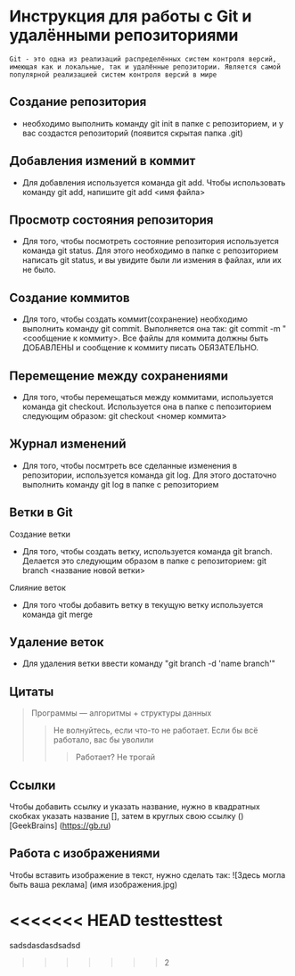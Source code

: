 # Инструкция для работы с Git и удалёнными репозиториями

    Git - это одна из реализаций распределённых систем контроля версий, имеющая как и локальные, так и удалённые репозитории. Является самой популярной реализацией систем контроля версий в мире

## Создание репозитория 

 + необходимо выполнить команду git init в папке с репозиторием, и у вас создастся репозиторий (появится скрытая папка .git)

## Добавления измений в коммит
+ Для добавления используется команда git add. Чтобы использовать команду git add, напишите git add <имя файла>


## Просмотр состояния репозитория 
+ Для того, чтобы посмотреть состояние репозитория используется команда git status. Для этого необходимо в папке с репозиторием написать git status, и вы увидите были ли измения в файлах, или их не было.

## Создание коммитов 
+ Для того, чтобы создать коммит(сохранение) необходимо выполнить команду git commit. Выполняется она так: git commit -m "<сообщение к коммиту>. Все файлы для коммита должны быть ДОБАВЛЕНЫ и сообщение к коммиту писать ОБЯЗАТЕЛЬНО.

## Перемещение между сохранениями 
+ Для того, чтобы перемещаться между коммитами, используется команда git checkout. Используется она в папке с пепозиторием следующим образом: git checkout <номер коммита>
## Журнал изменений 
+ Для того, чтобы посмтреть все сделанные изменения в репозитории, используется команда git log. Для этого достаточно выполнить команду git log в папке с репозиторием

## Ветки в Git
Создание ветки

+ Для того, чтобы создать ветку, используется команда git branch. Делается это следующим образом в папке с репозиторием: git branch <название новой ветки>

Слияние веток

+ Для того чтобы добавить ветку в текущую ветку используется команда git merge


## Удаление веток

+ Для удаления ветки ввести команду "git branch -d 'name branch'"

## Цитаты 
>  Программы — алгоритмы + структуры данных 
>> Не волнуйтесь, если что-то не работает. Если бы всё работало, вас бы уволили
>>>Работает? Не трогай

## Ссылки

Чтобы добавить ссылку и указать название, нужно в квадратных скобках указать название [], затем в круглых свою ссылку ()
[GeekBrains] (https://gb.ru)
## Работа с изображениями

Чтобы вставить изображение в текст, нужно сделать так:
![Здесь могла быть ваша реклама] (имя изображения.jpg)


<<<<<<< HEAD
testtesttest
=======
sadsdasdasdsadsd
>>>>>>> 2
